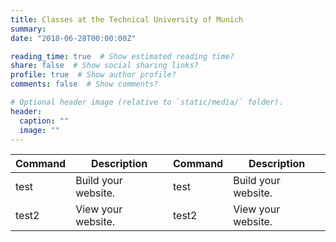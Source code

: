 ```yaml
---
title: Classes at the Technical University of Munich
summary:
date: "2018-06-28T00:00:00Z"

reading_time: true  # Show estimated reading time?
share: false  # Show social sharing links?
profile: true  # Show author profile?
comments: false  # Show comments?

# Optional header image (relative to `static/media/` folder).
header:
  caption: ""
  image: ""
---
```

| Command           | Description                    | Command           | Description                    |
| ------------------| ------------------------------ | ------------------| ------------------------------ |
| test              | Build your website.            | test              | Build your website.            |
| test2             | View your website.             | test2             | View your website.             |
